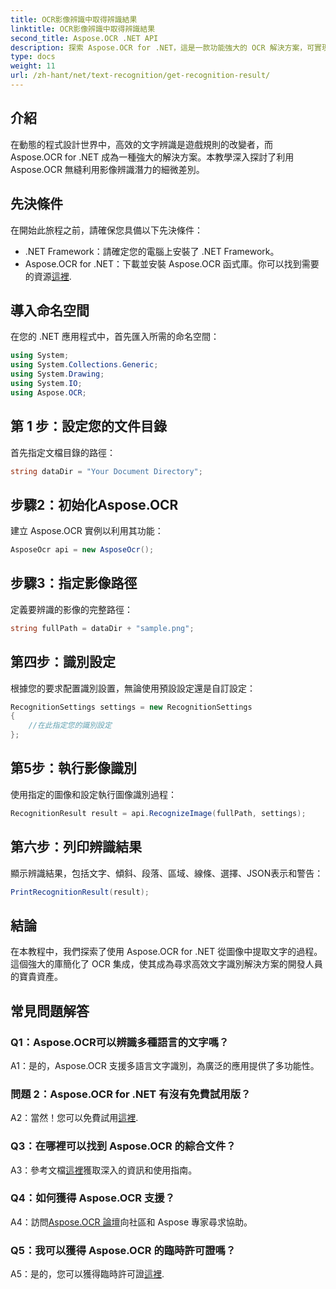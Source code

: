 ```yaml
---
title: OCR影像辨識中取得辨識結果
linktitle: OCR影像辨識中取得辨識結果
second_title: Aspose.OCR .NET API
description: 探索 Aspose.OCR for .NET，這是一款功能強大的 OCR 解決方案，可實現圖像中的無縫文字辨識。
type: docs
weight: 11
url: /zh-hant/net/text-recognition/get-recognition-result/
---
```

## 介紹

在動態的程式設計世界中，高效的文字辨識是遊戲規則的改變者，而 Aspose.OCR for .NET 成為一種強大的解決方案。本教學深入探討了利用 Aspose.OCR 無縫利用影像辨識潛力的細微差別。

## 先決條件

在開始此旅程之前，請確保您具備以下先決條件：

- .NET Framework：請確定您的電腦上安裝了 .NET Framework。
-  Aspose.OCR for .NET：下載並安裝 Aspose.OCR 函式庫。你可以找到需要的資源[這裡](https://releases.aspose.com/ocr/net/).

## 導入命名空間

在您的 .NET 應用程式中，首先匯入所需的命名空間：

```csharp
using System;
using System.Collections.Generic;
using System.Drawing;
using System.IO;
using Aspose.OCR;
```

## 第 1 步：設定您的文件目錄

首先指定文檔目錄的路徑：

```csharp
string dataDir = "Your Document Directory";
```

## 步驟2：初始化Aspose.OCR

建立 Aspose.OCR 實例以利用其功能：

```csharp
AsposeOcr api = new AsposeOcr();
```

## 步驟3：指定影像路徑

定義要辨識的影像的完整路徑：

```csharp
string fullPath = dataDir + "sample.png";
```

## 第四步：識別設定

根據您的要求配置識別設置，無論使用預設設定還是自訂設定：

```csharp
RecognitionSettings settings = new RecognitionSettings
{
    //在此指定您的識別設定
};
```

## 第5步：執行影像識別

使用指定的圖像和設定執行圖像識別過程：

```csharp
RecognitionResult result = api.RecognizeImage(fullPath, settings);
```

## 第六步：列印辨識結果

顯示辨識結果，包括文字、傾斜、段落、區域、線條、選擇、JSON表示和警告：

```csharp
PrintRecognitionResult(result);
```

## 結論

在本教程中，我們探索了使用 Aspose.OCR for .NET 從圖像中提取文字的過程。這個強大的庫簡化了 OCR 集成，使其成為尋求高效文字識別解決方案的開發人員的寶貴資產。

## 常見問題解答

### Q1：Aspose.OCR可以辨識多種語言的文字嗎？

A1：是的，Aspose.OCR 支援多語言文字識別，為廣泛的應用提供了多功能性。

### 問題 2：Aspose.OCR for .NET 有沒有免費試用版？

 A2：當然！您可以免費試用[這裡](https://releases.aspose.com/).

### Q3：在哪裡可以找到 Aspose.OCR 的綜合文件？

 A3：參考文檔[這裡](https://reference.aspose.com/ocr/net/)獲取深入的資訊和使用指南。

### Q4：如何獲得 Aspose.OCR 支援？

 A4：訪問[Aspose.OCR 論壇](https://forum.aspose.com/c/ocr/16)向社區和 Aspose 專家尋求協助。

### Q5：我可以獲得 Aspose.OCR 的臨時許可證嗎？

 A5：是的，您可以獲得臨時許可證[這裡](https://purchase.aspose.com/temporary-license/).